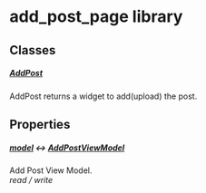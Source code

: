 



# add_post_page library











## Classes

##### [AddPost](../views_after_auth_screens_add_post_page/AddPost-class.md)



AddPost returns a widget to add(upload) the post.






## Properties

##### [model](../views_after_auth_screens_add_post_page/model.md) &#8596; [AddPostViewModel](../view_model_after_auth_view_models_add_post_view_models_add_post_view_model/AddPostViewModel-class.md)



Add Post View Model.  
_<span class="feature">read / write</span>_












